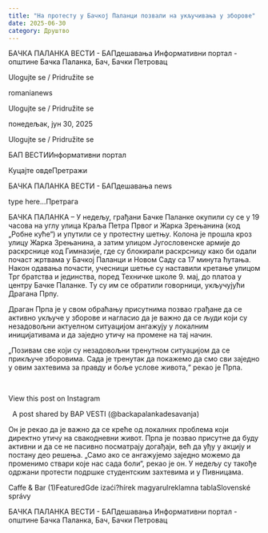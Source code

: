 ```yaml
---
title: "На протесту у Бачкој Паланци позвали на укључивања у зборове"
date: 2025-06-30
category: Друштво
---
```


БАЧКА ПАЛАНКА ВЕСТИ - БАПдешавања Информативни портал - општине Бачка Паланка, Бач, Бачки Петровац

Ulogujte se / Pridružite se

romanianews

Ulogujte se / Pridružite se

понедељак, јун 30, 2025

Ulogujte se / Pridružite se

БАП ВЕСТИИнформативни портал

Куцајте овдеПретражи

БАЧКА ПАЛАНКА ВЕСТИ - БАПдешавања news

type here...Претрага

БАЧКА ПАЛАНКА – У недељу, грађани Бачке Паланке окупили су се у 19 часова на углу улица Краља Петра Првог и Жарка Зрењанина (код „Робне куће“) и упутили се у протестну шетњу. Колона је прошла кроз улицу Жарка Зрењанина, а затим улицом Југословенске армије до раскрснице код Гимназије, где су блокирали раскрсницу како би одали почаст жртвама у Бачкој Паланци и Новом Саду са 17 минута ћутања.
Након одавања почасти, учесници шетње су наставили кретање улицом Трг братства и јединства, поред Техничке школе 9. мај, до платоа у центру Бачке Паланке. Ту су им се обратили говорници, укључујући Драгана Прпу.











Драган Прпа је у свом обраћању присутнима позвао грађане да се активно укључе у зборове и нагласио да је важно да се људи који су незадовољни актуелном ситуацијом ангажују у локалним иницијативама и да заједно утичу на промене на тај начин.


„Позивам све који су незадовољни тренутном ситуацијом да се прикључе зборовима. Сада је тренутак да покажемо да смо сви заједно у овим захтевима за правду и боље услове живота,“ рекао је Прпа.


 












View this post on Instagram






















 
A post shared by BAP VESTI (@backapalankadesavanja)



Он је рекао да је важно да се креће од локалних проблема који директно утичу на свакодневни живот. Прпа је позвао присутне да буду активни и да се не пасивно посматрају догађаји, већ да уђу у акцију и постану део решења. „Само ако се ангажујемо заједно можемо да променимо ствари које нас сада боли“, рекао је он.
У недељу су такође одржани протести подршке студентским захтевима и у Пивницама.

Caffe & Bar (1)FeaturedGde izaći?hírek magyarulreklamna tablaSlovenské správy

БАЧКА ПАЛАНКА ВЕСТИ - БАПдешавања Информативни портал - општине Бачка Паланка, Бач, Бачки Петровац
